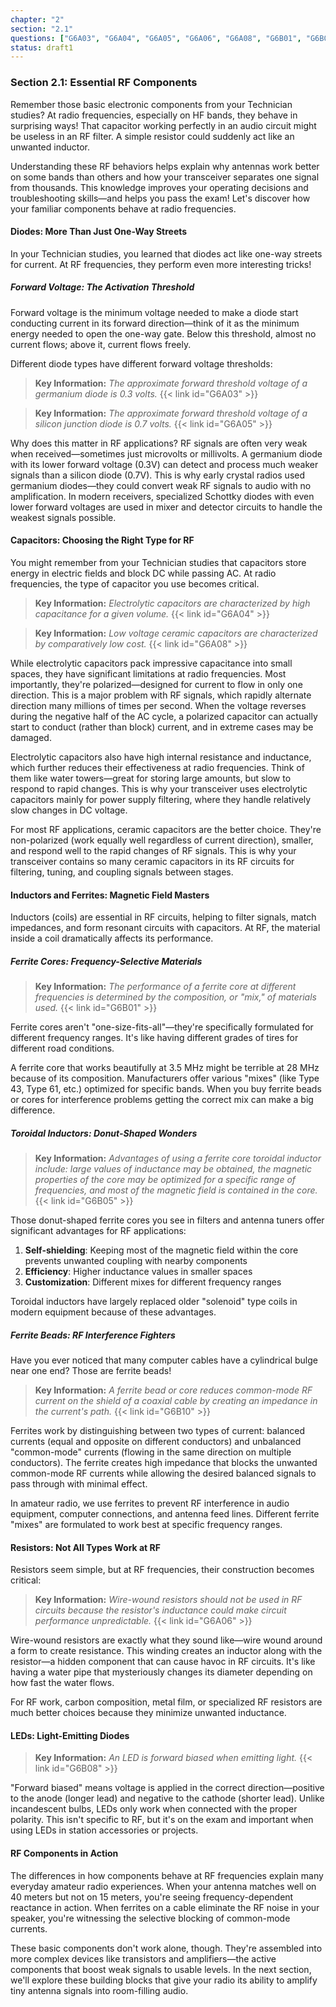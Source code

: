 ```yaml
---
chapter: "2"
section: "2.1"
questions: ["G6A03", "G6A04", "G6A05", "G6A06", "G6A08", "G6B01", "G6B05", "G6B08", "G6B10"]
status: draft1
---
```


### Section 2.1: Essential RF Components

Remember those basic electronic components from your Technician studies? At radio frequencies, especially on HF bands, they behave in surprising ways! That capacitor working perfectly in an audio circuit might be useless in an RF filter. A simple resistor could suddenly act like an unwanted inductor.

Understanding these RF behaviors helps explain why antennas work better on some bands than others and how your transceiver separates one signal from thousands. This knowledge improves your operating decisions and troubleshooting skills—and helps you pass the exam! Let's discover how your familiar components behave at radio frequencies.

#### Diodes: More Than Just One-Way Streets

In your Technician studies, you learned that diodes act like one-way streets for current. At RF frequencies, they perform even more interesting tricks!

##### Forward Voltage: The Activation Threshold

Forward voltage is the minimum voltage needed to make a diode start conducting current in its forward direction—think of it as the minimum energy needed to open the one-way gate. Below this threshold, almost no current flows; above it, current flows freely.

Different diode types have different forward voltage thresholds:

> **Key Information:** *The approximate forward threshold voltage of a germanium diode is 0.3 volts.* {{< link id="G6A03" >}}

> **Key Information:** *The approximate forward threshold voltage of a silicon junction diode is 0.7 volts.* {{< link id="G6A05" >}}

Why does this matter in RF applications? RF signals are often very weak when received—sometimes just microvolts or millivolts. A germanium diode with its lower forward voltage (0.3V) can detect and process much weaker signals than a silicon diode (0.7V). This is why early crystal radios used germanium diodes—they could convert weak RF signals to audio with no amplification. In modern receivers, specialized Schottky diodes with even lower forward voltages are used in mixer and detector circuits to handle the weakest signals possible.

#### Capacitors: Choosing the Right Type for RF

You might remember from your Technician studies that capacitors store energy in electric fields and block DC while passing AC. At radio frequencies, the type of capacitor you use becomes critical.

> **Key Information:** *Electrolytic capacitors are characterized by high capacitance for a given volume.* {{< link id="G6A04" >}}

> **Key Information:** *Low voltage ceramic capacitors are characterized by comparatively low cost.* {{< link id="G6A08" >}}

While electrolytic capacitors pack impressive capacitance into small spaces, they have significant limitations at radio frequencies. Most importantly, they're polarized—designed for current to flow in only one direction. This is a major problem with RF signals, which rapidly alternate direction many millions of times per second. When the voltage reverses during the negative half of the AC cycle, a polarized capacitor can actually start to conduct (rather than block) current, and in extreme cases may be damaged.

Electrolytic capacitors also have high internal resistance and inductance, which further reduces their effectiveness at radio frequencies. Think of them like water towers—great for storing large amounts, but slow to respond to rapid changes. This is why your transceiver uses electrolytic capacitors mainly for power supply filtering, where they handle relatively slow changes in DC voltage.

For most RF applications, ceramic capacitors are the better choice. They're non-polarized (work equally well regardless of current direction), smaller, and respond well to the rapid changes of RF signals. This is why your transceiver contains so many ceramic capacitors in its RF circuits for filtering, tuning, and coupling signals between stages.

#### Inductors and Ferrites: Magnetic Field Masters

Inductors (coils) are essential in RF circuits, helping to filter signals, match impedances, and form resonant circuits with capacitors. At RF, the material inside a coil dramatically affects its performance.

##### Ferrite Cores: Frequency-Selective Materials

> **Key Information:** *The performance of a ferrite core at different frequencies is determined by the composition, or "mix," of materials used.* {{< link id="G6B01" >}}

Ferrite cores aren't "one-size-fits-all"—they're specifically formulated for different frequency ranges. It's like having different grades of tires for different road conditions.

A ferrite core that works beautifully at 3.5 MHz might be terrible at 28 MHz because of its composition. Manufacturers offer various "mixes" (like Type 43, Type 61, etc.) optimized for specific bands. When you buy ferrite beads or cores for interference problems getting the correct mix can make a big difference.

##### Toroidal Inductors: Donut-Shaped Wonders

> **Key Information:** *Advantages of using a ferrite core toroidal inductor include: large values of inductance may be obtained, the magnetic properties of the core may be optimized for a specific range of frequencies, and most of the magnetic field is contained in the core.* {{< link id="G6B05" >}}

Those donut-shaped ferrite cores you see in filters and antenna tuners offer significant advantages for RF applications:

1. **Self-shielding**: Keeping most of the magnetic field within the core prevents unwanted coupling with nearby components
2. **Efficiency**: Higher inductance values in smaller spaces
3. **Customization**: Different mixes for different frequency ranges

Toroidal inductors have largely replaced older "solenoid" type coils in modern equipment because of these advantages.

##### Ferrite Beads: RF Interference Fighters

Have you ever noticed that many computer cables have a cylindrical bulge near one end? Those are ferrite beads! 

> **Key Information:** *A ferrite bead or core reduces common-mode RF current on the shield of a coaxial cable by creating an impedance in the current's path.* {{< link id="G6B10" >}}

Ferrites work by distinguishing between two types of current: balanced currents (equal and opposite on different conductors) and unbalanced "common-mode" currents (flowing in the same direction on multiple conductors). The ferrite creates high impedance that blocks the unwanted common-mode RF currents while allowing the desired balanced signals to pass through with minimal effect.

In amateur radio, we use ferrites to prevent RF interference in audio equipment, computer connections, and antenna feed lines. Different ferrite "mixes" are formulated to work best at specific frequency ranges.

#### Resistors: Not All Types Work at RF

Resistors seem simple, but at RF frequencies, their construction becomes critical:

> **Key Information:** *Wire-wound resistors should not be used in RF circuits because the resistor's inductance could make circuit performance unpredictable.* {{< link id="G6A06" >}}

Wire-wound resistors are exactly what they sound like—wire wound around a form to create resistance. This winding creates an inductor along with the resistor—a hidden component that can cause havoc in RF circuits. It's like having a water pipe that mysteriously changes its diameter depending on how fast the water flows.

For RF work, carbon composition, metal film, or specialized RF resistors are much better choices because they minimize unwanted inductance.

#### LEDs: Light-Emitting Diodes

> **Key Information:** *An LED is forward biased when emitting light.* {{< link id="G6B08" >}}

"Forward biased" means voltage is applied in the correct direction—positive to the anode (longer lead) and negative to the cathode (shorter lead). Unlike incandescent bulbs, LEDs only work when connected with the proper polarity. This isn't specific to RF, but it's on the exam and important when using LEDs in station accessories or projects.

#### RF Components in Action

The differences in how components behave at RF frequencies explain many everyday amateur radio experiences. When your antenna matches well on 40 meters but not on 15 meters, you're seeing frequency-dependent reactance in action. When ferrites on a cable eliminate the RF noise in your speaker, you're witnessing the selective blocking of common-mode currents.

These basic components don't work alone, though. They're assembled into more complex devices like transistors and amplifiers—the active components that boost weak signals to usable levels. In the next section, we'll explore these building blocks that give your radio its ability to amplify tiny antenna signals into room-filling audio.
